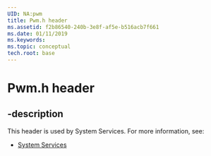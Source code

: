 ```yaml
---
UID: NA:pwm
title: Pwm.h header
ms.assetid: f2b86540-240b-3e8f-af5e-b516acb7f661
ms.date: 01/11/2019
ms.keywords: 
ms.topic: conceptual
tech.root: base
---
```


# Pwm.h header


## -description


This header is used by System Services. For more information, see:

- [System Services](../_base/index.md)

